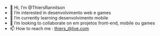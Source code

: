 - 👋 Hi, I’m @ThiersRannilson
- 👀 I’m interested in  desenvolvimento web e games
- 🌱 I’m currently learning  desenvolvimento mobile
- 💞️ I’m looking to collaborate on  em projetos  front-end, mobile ou games
- 📫 How to reach me : thiers_@live.com

<!---
ThiersRannilson/ThiersRannilson is a ✨ special ✨ repository because its `README.md` (this file) appears on your GitHub profile.
You can click the Preview link to take a look at your changes.
--->
